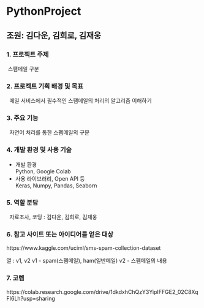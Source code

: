 # PythonProject

<h2>조원: 김다운, 김희로, 김재웅</h2>

<h3>1.	프로젝트 주제</h3>
 &nbsp스팸메일 구분

<h3>2.	프로젝트 기획 배경 및 목표</h3>
&nbsp 메일 서비스에서 필수적인 스팸메일의 처리의 알고리즘 이해하기
 
<h3>3.	주요 기능</h3>
&nbsp 자연어 처리를 통한 스펨메일의 구분
 
<h3>4.	개발 환경 및 사용 기술</h3>
<ul>
 <li>	개발 환경</li>
 Python, Google Colab

<li>	사용 라이브러리, Open API 등</li>
 Keras, Numpy, Pandas, Seaborn
</ul>
<h3>5.	역할 분담</h3>
&nbsp 자료조사, 코딩 : 김다운, 김희로, 김재웅

<h3>6.	참고 사이트 또는 아이디어를 얻은 대상</h3>
 https://www.kaggle.com/uciml/sms-spam-collection-dataset
 
 열 : v1, v2
 v1 - spam(스펨메일), ham(일반메일)
 v2 - 스펨메일의 내용
 
<h3>7. 코렙 </h3>
 https://colab.research.google.com/drive/1dkdxhChQzY3YipIFFGE2_02C8XqFI6Lh?usp=sharing
